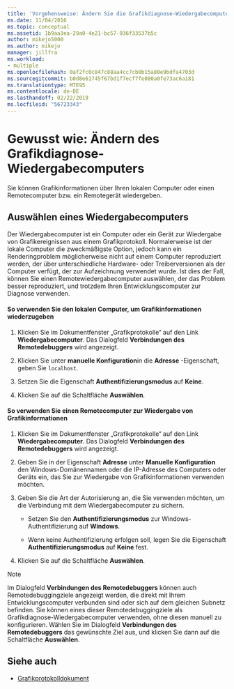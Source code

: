 ```yaml
---
title: 'Vorgehensweise: Ändern Sie die Grafikdiagnose-Wiedergabecomputers | Microsoft-Dokumentation'
ms.date: 11/04/2016
ms.topic: conceptual
ms.assetid: 1b9aa3ea-29a0-4e21-bc57-936f33537b5c
author: mikejo5000
ms.author: mikejo
manager: jillfra
ms.workload:
- multiple
ms.openlocfilehash: 0af2fc0c847c88aa4cc7cb0b15a80e9bdfa4703d
ms.sourcegitcommit: b0d8e61745f67bd1f7ecf7fe080a0fe73ac6a181
ms.translationtype: MTE95
ms.contentlocale: de-DE
ms.lasthandoff: 02/22/2019
ms.locfileid: "56723343"
---
```

# <a name="how-to-change-the-graphics-diagnostics-playback-machine"></a>Gewusst wie: Ändern des Grafikdiagnose-Wiedergabecomputers
Sie können Grafikinformationen über Ihren lokalen Computer oder einen Remotecomputer bzw. ein Remotegerät wiedergeben.

## <a name="choosing-a-playback-machine"></a>Auswählen eines Wiedergabecomputers
 Der Wiedergabecomputer ist ein Computer oder ein Gerät zur Wiedergabe von Grafikereignissen aus einem Grafikprotokoll. Normalerweise ist der lokale Computer die zweckmäßigste Option, jedoch kann ein Renderingproblem möglicherweise nicht auf einem Computer reproduziert werden, der über unterschiedliche Hardware- oder Treiberversionen als der Computer verfügt, der zur Aufzeichnung verwendet wurde. Ist dies der Fall, können Sie einen Remotewiedergabecomputer auswählen, der das Problem besser reproduziert, und trotzdem Ihren Entwicklungscomputer zur Diagnose verwenden.

#### <a name="to-use-the-local-machine-to-play-back-graphics-information"></a>So verwenden Sie den lokalen Computer, um Grafikinformationen wiederzugeben

1.  Klicken Sie im Dokumentfenster „Grafikprotokolle“ auf den Link **Wiedergabecomputer**. Das Dialogfeld **Verbindungen des Remotedebuggers** wird angezeigt.

2.  Klicken Sie unter **manuelle Konfiguration**in die **Adresse** -Eigenschaft, geben Sie `localhost`.

3.  Setzen Sie die Eigenschaft **Authentifizierungsmodus** auf **Keine**.

4.  Klicken Sie auf die Schaltfläche **Auswählen**.

#### <a name="to-use-a-remote-machine-to-play-back-graphics-information"></a>So verwenden Sie einen Remotecomputer zur Wiedergabe von Grafikinformationen

1.  Klicken Sie im Dokumentfenster „Grafikprotokolle“ auf den Link **Wiedergabecomputer**. Das Dialogfeld **Verbindungen des Remotedebuggers** wird angezeigt.

2.  Geben Sie in der Eigenschaft **Adresse** unter **Manuelle Konfiguration** den Windows-Domänennamen oder die IP-Adresse des Computers oder Geräts ein, das Sie zur Wiedergabe von Grafikinformationen verwenden möchten.

3.  Geben Sie die Art der Autorisierung an, die Sie verwenden möchten, um die Verbindung mit dem Wiedergabecomputer zu sichern.

    -   Setzen Sie den **Authentifizierungsmodus** zur Windows-Authentifizierung auf **Windows**.

    -   Wenn keine Authentifizierung erfolgen soll, legen Sie die Eigenschaft **Authentifizierungsmodus** auf **Keine** fest.

4.  Klicken Sie auf die Schaltfläche **Auswählen**.

> [!NOTE]
>  Im Dialogfeld **Verbindungen des Remotedebuggers** können auch Remotedebuggingziele angezeigt werden, die direkt mit Ihrem Entwicklungscomputer verbunden sind oder sich auf dem gleichen Subnetz befinden. Sie können eines dieser Remotedebuggingziele als Grafikdiagnose-Wiedergabecomputer verwenden, ohne diesen manuell zu konfigurieren. Wählen Sie im Dialogfeld **Verbindungen des Remotedebuggers** das gewünschte Ziel aus, und klicken Sie dann auf die Schaltfläche **Auswählen**.

## <a name="see-also"></a>Siehe auch
- [Grafikprotokolldokument](graphics-log-document.md)